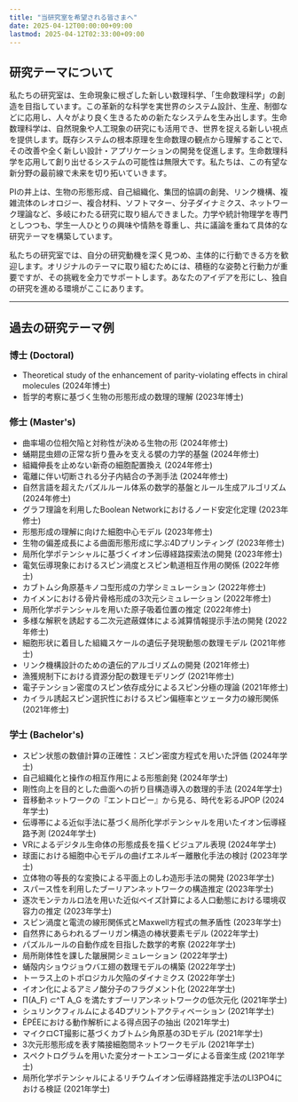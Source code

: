 ```yaml
---
title: "当研究室を希望される皆さまへ"
date: 2025-04-12T00:00:00+09:00
lastmod: 2025-04-12T02:33:00+09:00
---
```


## 研究テーマについて
私たちの研究室は、生命現象に根ざした新しい数理科学、「生命数理科学」の創造を目指しています。この革新的な科学を実世界のシステム設計、生産、制御などに応用し、人々がより良く生きるための新たなシステムを生み出します。生命数理科学は、自然現象や人工現象の研究にも活用でき、世界を捉える新しい視点を提供します。既存システムの根本原理を生命数理の観点から理解することで、その改善や全く新しい設計・アプリケーションの開発を促進します。生命数理科学を応用して創り出せるシステムの可能性は無限大です。私たちは、この有望な新分野の最前線で未来を切り拓いていきます。

​PIの井上は、生物の形態形成、自己組織化、集団的協調の創発、リンク機構、複雑流体のレオロジー、複合材料、ソフトマター、分子ダイナミクス、ネットワーク理論など、多岐にわたる研究に取り組んできました。力学や統計物理学を専門としつつも、学生一人ひとりの興味や情熱を尊重し、共に議論を重ねて具体的な研究テーマを構築しています。

​私たちの研究室では、自分の研究動機を深く見つめ、主体的に行動できる方を歓迎します。オリジナルのテーマに取り組むためには、積極的な姿勢と行動力が重要ですが、その挑戦を全力でサポートします。あなたのアイデアを形にし、独自の研究を進める環境がここにあります。

---

## 過去の研究テーマ例

### 博士 (Doctoral)
*   Theoretical study of the enhancement of parity-violating effects in chiral molecules (2024年博士)
*   哲学的考察に基づく生物の形態形成の数理的理解 (2023年博士)

### 修士 (Master's)
*   曲率場の位相欠陥と対称性が決める生物の形 (2024年修士)
*   蛹期昆虫翅の正常な折り畳みを支える襞の力学的基盤 (2024年修士)
*   組織伸⾧を止めない新奇の細胞配置換え (2024年修士)
*   電離に伴い切断される分子内結合の予測手法 (2024年修士)
*   自然言語を超えたパズルルール体系の数学的基盤とルール生成アルゴリズム (2024年修士)
*   グラフ理論を利用したBoolean Networkにおけるノード安定化定理 (2023年修士)
*   形態形成の理解に向けた細胞中心モデル (2023年修士)
*   生物の偏差成⾧による曲面形態形成に学ぶ4Dプリンティング (2023年修士)
*   局所化学ポテンシャルに基づくイオン伝導経路探索法の開発 (2023年修士)
*   電気伝導現象におけるスピン渦度とスピン軌道相互作用の関係 (2022年修士)
*   カブトムシ角原基キノコ型形成の力学シミュレーション (2022年修士)
*   カイメンにおける骨片骨格形成の3次元シミュレーション (2022年修士)
*   局所化学ポテンシャルを用いた原子吸着位置の推定 (2022年修士)
*   ​多様な解釈を誘起する二次元遮蔽媒体による減算情報提示手法の開発 (2022年修士)
*   細胞形状に着目した組織スケールの遺伝子発現動態の数理モデル (2021年修士)
*   リンク機構設計のための遺伝的アルゴリズムの開発 (2021年修士)
*   漁獲規制下における資源分配の数理モデリング (2021年修士)
*   電子テンション密度のスピン依存成分によるスピン分極の理論 (2021年修士)
*   カイラル誘起スピン選択性におけるスピン偏極率とツェータ力の線形関係 (2021年修士)

### 学士 (Bachelor's)
*   スピン状態の数値計算の正確性：スピン密度方程式を用いた評価 (2024年学士)
*   自己組織化と操作の相互作用による形態創発 (2024年学士)
*   剛性向上を目的とした曲面への折り目構造導入の数理的手法 (2024年学士)
*   音移動ネットワークの『エントロピー』から見る、時代を彩るJPOP (2024年学士)
*   伝導帯による近似手法に基づく局所化学ポテンシャルを用いたイオン伝導経路予測 (2024年学士)
*   VRによるデジタル生命体の形態成長を描くビジュアル表現 (2024年学士)
*   球面における細胞中心モデルの曲げエネルギー離散化手法の検討 (2023年学士)
*   立体物の等長的な変換による平面上のしわ造形手法の開発 (2023年学士)
*   スパース性を利用したブーリアンネットワークの構造推定 (2023年学士)
*   逐次モンテカルロ法を用いた近似ベイズ計算による人口動態における環境収容力の推定 (2023年学士)
*   スピン渦度と電流の線形関係式とMaxwell方程式の無矛盾性 (2023年学士)
*   自然界にあらわれるブーリガン構造の棒状要素モデル (2022年学士)
*   パズルルールの自動作成を目指した数学的考察 (2022年学士)
*   局所剛体性を課した皺展開シミュレーション (2022年学士)
*   蛹殻内ショウジョウバエ翅の数理モデルの構築 (2022年学士)
*   トーラス上のトポロジカル欠陥のダイナミクス (2022年学士)
*   イオン化によるアミノ酸分子のフラグメント化 (2022年学士)
*   Π(A_F) ⊂^T A_G を満たすブーリアンネットワークの低次元化 (2021年学士)
*   シュリンクフィルムによる4Dプリントアクティベーション (2021年学士)
*   ÉPÉEにおける動作解析による得点因子の抽出 (2021年学士)
*   マイクロCT撮影に基づくカブトムシ角原基の3Dモデル (2021年学士)
*   3次元形態形成を表す隣接細胞間ネットワークモデル (2021年学士)
*   スペクトログラムを用いた変分オートエンコーダによる音楽生成 (2021年学士)
*   局所化学ポテンシャルによるリチウムイオン伝導経路推定手法のLI3PO4における検証 (2021年学士)
